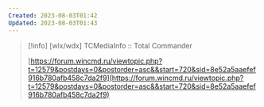 ```yaml
---
Created: 2023-08-03T01:42
Updated: 2023-08-03T01:43
---
```

> [!info] [wlx/wdx] TCMediaInfo :: Total Commander  
>  
> [https://forum.wincmd.ru/viewtopic.php?t=12579&postdays=0&postorder=asc&&start=720&sid=8e52a5aaefef916b780afb458c7da2f9](https://forum.wincmd.ru/viewtopic.php?t=12579&postdays=0&postorder=asc&&start=720&sid=8e52a5aaefef916b780afb458c7da2f9)